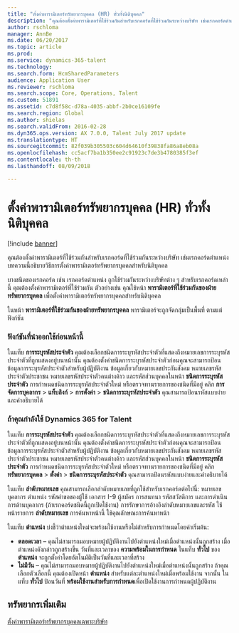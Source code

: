 ```yaml
---
title: "ตั้งค่าพารามิเตอร์ทรัพยากรบุคคล (HR) ทั่วทั้งนิติบุคคล"
description: "คุณต้องตั้งค่าพารามิเตอร์ที่ใช้ร่วมกันสำหรับเรกคอร์ดที่ใช้ร่วมกันระหว่างบริษัท เช่นเรกคอร์ดตำแหน่ง บทความนี้อธิบายวิธีการตั้งค่าพารามิเตอร์ทรัพยากรบุคคลสำหรับนิติบุคคล"
author: rschloma
manager: AnnBe
ms.date: 06/20/2017
ms.topic: article
ms.prod: 
ms.service: dynamics-365-talent
ms.technology: 
ms.search.form: HcmSharedParameters
audience: Application User
ms.reviewer: rschloma
ms.search.scope: Core, Operations, Talent
ms.custom: 51891
ms.assetid: c7d8f58c-d78a-4035-abbf-2b0ce16109fe
ms.search.region: Global
ms.author: shielas
ms.search.validFrom: 2016-02-28
ms.dyn365.ops.version: AX 7.0.0, Talent July 2017 update
ms.translationtype: HT
ms.sourcegitcommit: 82f039b305503c604d64610f39838fa86a8eb08a
ms.openlocfilehash: cc5acf7ba1b350ee2c91923c7de3b4780385f3ef
ms.contentlocale: th-th
ms.lasthandoff: 08/09/2018

---
```


# <a name="set-up-human-resources-hr-parameters-across-legal-entities"></a>ตั้งค่าพารามิเตอร์ทรัพยากรบุคคล (HR) ทั่วทั้งนิติบุคคล

[!include [banner](includes/banner.md)]

คุณต้องตั้งค่าพารามิเตอร์ที่ใช้ร่วมกันสำหรับเรกคอร์ดที่ใช้ร่วมกันระหว่างบริษัท เช่นเรกคอร์ดตำแหน่ง บทความนี้อธิบายวิธีการตั้งค่าพารามิเตอร์ทรัพยากรบุคคลสำหรับนิติบุคคล

บางชนิดของเรกคอร์ด เช่น เรกคอร์ดตำแหน่ง ถูกใช้ร่วมกันระหว่างบริษัทต่าง ๆ สำหรับเรกคอร์ดเหล่านี้ คุณต้องตั้งค่าพารามิเตอร์ที่ใช้ร่วมกัน ตัวอย่างเช่น คุณใช้หน้า **พารามิเตอร์ที่ใช้ร่วมกันของฝ่ายทรัพยากรบุคคล** เพื่อตั้งค่าพารามิเตอร์ทรัพยากรบุคคลสำหรับนิติบุคคล 

ในหน้า **พารามิเตอร์ที่ใช้ร่วมกันของฝ่ายทรัพยากรบุคคล** พารามิเตอร์จะถูกจัดกลุ่มเป็นพื้นที่ ตามแต่ฟังก์ชัน 

### <a name="previously-released-functionality"></a>ฟังก์ชันที่นำออกใช้ก่อนหน้านี้
ในแท็บ **การระบุรหัสประจำตัว** คุณต้องเลือกชนิดการระบุรหัสประจำตัวที่แสดงถึงหมายเลขการระบุรหัสประจำตัวที่ถูกแสดงอยู่บนหน้านั้น คุณต้องตั้งค่าชนิดการระบุรหัสประจำตัวก่อนคุณจะสามารถป้อนข้อมูลการระบุรหัสประจำตัวสำหรับผู้ปฏิบัติงาน ข้อมูลเกี่ยวกับหมายเลขประกันสังคม หมายเลขรหัสประจำตัวประชาชน หมายเลขรหัสประจำตัวคนต่างด้าว และรหัสส่วนบุคคลในหน้า **ชนิดการระบุรหัสประจำตัว** การกำหนดชนิดการระบุรหัสประจำตัวใหม่ หรือตรวจทานรายการของชนิดที่มีอยู่ คลิก **การจัดการบุคลากร** &gt; **แท็บลิงก์** &gt; **การตั้งค่า** &gt; **ชนิดการระบุรหัสประจำตัว** คุณสามารถป้อนรหัสแบบง่ายและคำอธิบายได้ 

### <a name="if-youre-using-dynamics-365-for-talent"></a>ถ้าคุณกำลังใช้ Dynamics 365 for Talent
ในแท็บ **การระบุรหัสประจำตัว** คุณต้องเลือกชนิดการระบุรหัสประจำตัวที่แสดงถึงหมายเลขการระบุรหัสประจำตัวที่ถูกแสดงอยู่บนหน้านั้น คุณต้องตั้งค่าชนิดการระบุรหัสประจำตัวก่อนคุณจะสามารถป้อนข้อมูลการระบุรหัสประจำตัวสำหรับผู้ปฏิบัติงาน ข้อมูลเกี่ยวกับหมายเลขประกันสังคม หมายเลขรหัสประจำตัวประชาชน หมายเลขรหัสประจำตัวคนต่างด้าว และรหัสส่วนบุคคลในหน้า **ชนิดการระบุรหัสประจำตัว** การกำหนดชนิดการระบุรหัสประจำตัวใหม่ หรือตรวจทานรายการของชนิดที่มีอยู่ คลิก **ทรัพยากรบุคคล** &gt; **ตั้งค่า** &gt; **ชนิดการระบุรหัสประจำตัว** คุณสามารถป้อนรหัสแบบง่ายและคำอธิบายได้ 

ในแท็บ **ลำดับหมายเลข** คุณสามารถเลือกลำดับหมายเลขที่ถูกใช้สำหรับเรกคอร์ดต่อไปนี้: หมายเลขบุคลากร ตำแหน่ง รหัสคำขอของผู้ใช้ เอกสาร I-9 ผู้สมัคร การสนทนา รหัสสวัสดิการ และการดำเนินการด้านบุคลากร (ถ้าเรกคอร์ดชนิดนี้ถูกเปิดใช้งาน) การรักษาการอ้างอิงลำดับหมายเลขและรหัส ใช้หน้ารายการ **ลำดับหมายเลข** การค้นหาหน้านี้ ใช้คุณลักษณะการค้นหาหน้า 

ในแท็บ **ตำแหน่ง** บ่งชี้ว่าตำแหน่งใหม่จะพร้อมใช้งานหรือไม่สำหรับการกำหนดโดยค่าเริ่มต้น:

-   **ตลอดเวลา** – คุณไม่สามารถมอบหมายผู้ปฏิบัติงานไปยังตำแหน่งใหม่เมื่อตำแหน่งนั้นถูกสร้าง เมื่อตำแหน่งดังกล่าวถูกสร้างขึ้น วันที่และเวลาของ **ความพร้อมในการกำหนด** ในแท็บ **ทั่วไป** ของ**ตำแหน่ง** จะถูกตั้งค่าโดยอัตโนมัติเป็นวันที่และเวลาที่สร้าง
-   **ไม่มีวัน** – คุณไม่สามารถมอบหมายผู้ปฏิบัติงานไปยังตำแหน่งใหม่เมื่อตำแหน่งนั้นถูกสร้าง ถ้าคุณเลือกตัวเลือกนี้ คุณต้องเปิดหน้า **ตำแหน่ง** สำหรับแต่ละตำแหน่งใหม่เมื่อพร้อมใช้งาน จากนั้น ในแท็บ **ทั่วไป** ป้อนวันที่ **พร้อมใช้งานสำหรับการกำหนด**เพื่อเปิดใช้งานการกำหนดผู้ปฏิบัติงาน


<a name="additional-resources"></a>ทรัพยากรเพิ่มเติม
--------

[ตั้งค่าพารามิเตอร์ทรัพยากรบุคคลเฉพาะบริษัท](set-up-company-specific-hr-parameters.md)




